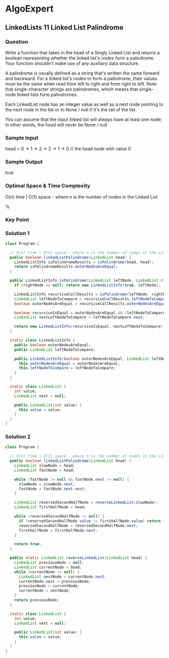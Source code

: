 # AlgoExpert

## LinkedLists 11 Linked List Palindrome

### Question

Write a function that takes in the head of a Singly Linked List and returns a boolean representing whether the linked list's nodes form a palindrome. Your function shouldn't make use of any auxiliary data structure.

A palindrome is usually defined as a string that's written the same forward and backward. For a linked list's nodes to form a palindrome, their values must be the same when read from left to right and from right to left. Note that single-character strings are palindromes, which means that single-node linked lists form palindromes.

Each LinkedList node has an integer value as well as a next node pointing to the next node in the list or to None / null if it's the tail of the list.

You can assume that the input linked list will always have at least one node; in other words, the head will never be None / null.

### Sample Input

head = 0 -> 1 -> 2 -> 2 -> 1 -> 0 // the head node with value 0

### Sample Output

true

### Optimal Space & Time Complexity

O(n) time | O(1) space - where n is the number of nodes in the Linked List

%

### Key Point

### Solution 1

```java
class Program {

  // O(n) time | O(n) space - where n is the number of nodes in the Linked List
  public boolean linkedListPalindrome(LinkedList head) {
    LinkedListInfo isPalindromeResults = isPalindrome(head, head);
    return isPalindromeResults.outerNodesAreEqual;
  }

  public LinkedListInfo isPalindrome(LinkedList leftNode, LinkedList rightNode) {
    if (rightNode == null) return new LinkedListInfo(true, leftNode);

    LinkedListInfo recursiveCallResults = isPalindrome(leftNode, rightNode.next);
    LinkedList leftNodeToCompare = recursiveCallResults.leftNodeToCompare;
    boolean outerNodesAreEqual = recursiveCallResults.outerNodesAreEqual;

    boolean recursiveIsEqual = outerNodesAreEqual && (leftNodeToCompare.value == rightNode.value);
    LinkedList nextLeftNodeToCompare = leftNodeToCompare.next;

    return new LinkedListInfo(recursiveIsEqual, nextLeftNodeToCompare);
  }

  static class LinkedListInfo {
    public boolean outerNodesAreEqual;
    public LinkedList leftNodeToCompare;

    public LinkedListInfo(boolean outerNodesAreEqual, LinkedList leftNodeToCompare) {
      this.outerNodesAreEqual = outerNodesAreEqual;
      this.leftNodeToCompare = leftNodeToCompare;
    }
  }

  static class LinkedList {
    int value;
    LinkedList next = null;

    public LinkedList(int value) {
      this.value = value;
    }
  }
}

```

### Solution 2

```java
class Program {

  // O(n) time | O(1) space - where n is the number of nodes in the Linked List
  public boolean linkedListPalindrome(LinkedList head) {
    LinkedList slowNode = head;
    LinkedList fastNode = head;

    while (fastNode != null && fastNode.next != null) {
      slowNode = slowNode.next;
      fastNode = fastNode.next.next;
    }

    LinkedList reversedSecondHalfNode = reverseLinkedList(slowNode);
    LinkedList firstHalfNode = head;

    while (reversedSecondHalfNode != null) {
      if (reversedSecondHalfNode.value != firstHalfNode.value) return false;
      reversedSecondHalfNode = reversedSecondHalfNode.next;
      firstHalfNode = firstHalfNode.next;
    }

    return true;
  }

  public static LinkedList reverseLinkedList(LinkedList head) {
    LinkedList previousNode = null;
    LinkedList currentNode = head;
    while (currentNode != null) {
      LinkedList nextNode = currentNode.next;
      currentNode.next = previousNode;
      previousNode = currentNode;
      currentNode = nextNode;
    }
    return previousNode;
  }

  static class LinkedList {
    int value;
    LinkedList next = null;

    public LinkedList(int value) {
      this.value = value;
    }
  }
}

```

